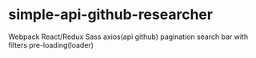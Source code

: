 # simple-api-github-researcher

Webpack
React/Redux
Sass
axios(api github)
pagination
search bar with filters
pre-loading(loader)
